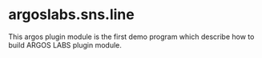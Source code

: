 # argoslabs.sns.line

This argos plugin module is the first demo program which describe how to build 
ARGOS LABS plugin module.
